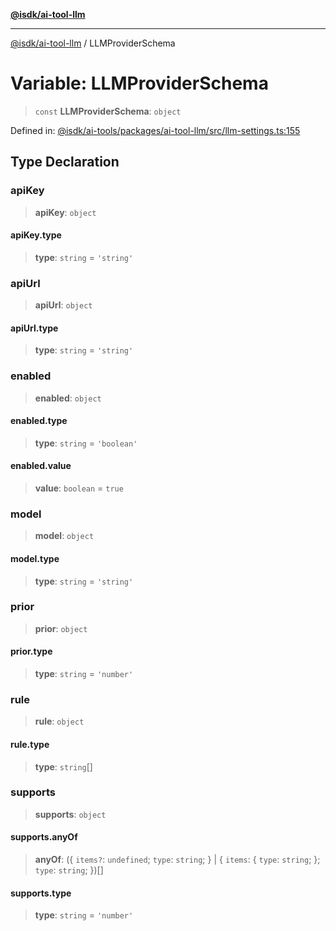 [**@isdk/ai-tool-llm**](../README.md)

***

[@isdk/ai-tool-llm](../globals.md) / LLMProviderSchema

# Variable: LLMProviderSchema

> `const` **LLMProviderSchema**: `object`

Defined in: [@isdk/ai-tools/packages/ai-tool-llm/src/llm-settings.ts:155](https://github.com/isdk/ai-tool-llm.js/blob/0117bca14260d3af76fa17e1e8bf1508a2762ab9/src/llm-settings.ts#L155)

## Type Declaration

### apiKey

> **apiKey**: `object`

#### apiKey.type

> **type**: `string` = `'string'`

### apiUrl

> **apiUrl**: `object`

#### apiUrl.type

> **type**: `string` = `'string'`

### enabled

> **enabled**: `object`

#### enabled.type

> **type**: `string` = `'boolean'`

#### enabled.value

> **value**: `boolean` = `true`

### model

> **model**: `object`

#### model.type

> **type**: `string` = `'string'`

### prior

> **prior**: `object`

#### prior.type

> **type**: `string` = `'number'`

### rule

> **rule**: `object`

#### rule.type

> **type**: `string`[]

### supports

> **supports**: `object`

#### supports.anyOf

> **anyOf**: (\{ `items?`: `undefined`; `type`: `string`; \} \| \{ `items`: \{ `type`: `string`; \}; `type`: `string`; \})[]

#### supports.type

> **type**: `string` = `'number'`
